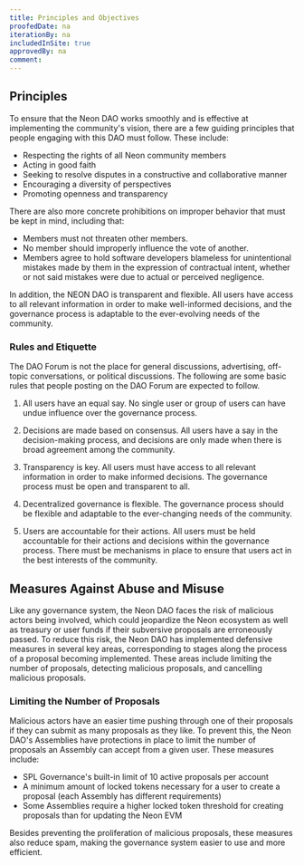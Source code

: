 ```yaml
---
title: Principles and Objectives
proofedDate: na
iterationBy: na
includedInSite: true
approvedBy: na
comment: 
---
```


## Principles

To ensure that the Neon DAO works smoothly and is effective at implementing the community's vision, there are a few guiding principles that people engaging with this DAO must follow. These include:

* Respecting the rights of all Neon community members
* Acting in good faith
* Seeking to resolve disputes in a constructive and collaborative manner
* Encouraging a diversity of perspectives
* Promoting openness and transparency

There are also more concrete prohibitions on improper behavior that must be kept in mind, including that:

* Members must not threaten other members.
* No member should improperly influence the vote of another.
* Members agree to hold software developers blameless for unintentional mistakes made by them in the expression of contractual intent, whether or not said mistakes were due to actual or perceived negligence.

In addition, the NEON DAO is transparent and flexible. All users have access to all relevant information in order to make well-informed decisions, and the governance process is adaptable to the ever-evolving needs of the community.

### Rules and Etiquette

The DAO Forum is not the place for general discussions, advertising, off-topic conversations, or political discussions. The following are some basic rules that people posting on the DAO Forum are expected to follow.

1. All users have an equal say. No single user or group of users can have undue influence over the governance process.

2. Decisions are made based on consensus. All users have a say in the decision-making process, and decisions are only made when there is broad agreement among the community.

3. Transparency is key. All users must have access to all relevant information in order to make informed decisions. The governance process must be open and transparent to all.

4. Decentralized governance is flexible. The governance process should be flexible and adaptable to the ever-changing needs of the community.

5. Users are accountable for their actions. All users must be held accountable for their actions and decisions within the governance process. There must be mechanisms in place to ensure that users act in the best interests of the community.

## Measures Against Abuse and Misuse

Like any governance system, the Neon DAO faces the risk of malicious actors being involved, which could jeopardize the Neon ecosystem as well as treasury or user funds if their subversive proposals are erroneously passed. To reduce this risk, the Neon DAO has implemented defensive measures in several key areas, corresponding to stages along the process of a proposal becoming implemented. These areas include limiting the number of proposals, detecting malicious proposals, and cancelling malicious proposals.

### Limiting the Number of Proposals
Malicious actors have an easier time pushing through one of their proposals if they can submit as many proposals as they like. To prevent this, the Neon DAO's Assemblies have protections in place to limit the number of proposals an Assembly can accept from a given user. These measures include:

* SPL Governance's built-in limit of 10 active proposals per account
* A minimum amount of locked tokens necessary for a user to create a proposal (each Assembly has different requirements)
* Some Assemblies require a higher locked token threshold for creating proposals than for updating the Neon EVM

Besides preventing the proliferation of malicious proposals, these measures also reduce spam, making the governance system easier to use and more efficient.
